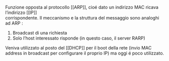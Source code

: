 Funzione opposta al protocollo [[ARP]], cioé dato un indirizzo MAC ricava l’indirizzo [[IP]]  
corrispondente. Il meccanismo e la struttura del messaggio sono analoghi ad ARP :
1. Broadcast di una richiesta  
2. Solo l’host interessato risponde (in questo caso, il server RARP)

Veniva utilizzato al posto del [[DHCP]] per il boot della rete (invio MAC address in broadcast per configurare il proprio IP) ma oggi é poco utilizzato.